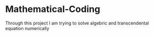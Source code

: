 # Mathematical-Coding
Through this project I am trying to solve algebric and transcendental equation numerically
